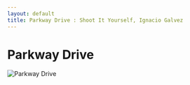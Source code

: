 ```yaml
---
layout: default
title: Parkway Drive : Shoot It Yourself, Ignacio Galvez
---
```


# Parkway Drive

![Parkway Drive](http://assets.farmhouse.co/publishing/1-shoot-it-yourself/images/parkway-drive-1.jpg)
